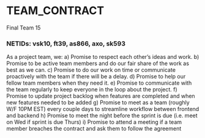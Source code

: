 # TEAM_CONTRACT
Final Team 15
### NETIDs: vsk10, ft39, as866, axo, sk593
As a project team, we:
a) Promise to respect each other’s ideas and work.
b) Promise to be active team members and do our fair share of the work as best as we can.
c) Promise to do our work on time or communicate proactively with the team if there will be a delay.
d) Promise to help our fellow team members when they need it.
e) Promise to communicate with the team regularly to keep everyone in the loop about the project.
f) Promise to update project backlog when features are completed and when new features needed to be added
g) Promise to meet as a team (roughly W/F 10PM EST) every couple days to streamline workflow between frontend and backend 
h) Promise to meet the night before the sprint is due (i.e. meet on Wed if sprint is due Thurs)
i) Promise to attend a meeting if a team member breaches the contract and ask them to follow the agreement
